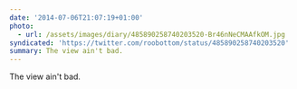 ```yaml
---
date: '2014-07-06T21:07:19+01:00'
photo:
  - url: /assets/images/diary/485890258740203520-Br46nNeCMAAfkOM.jpg
syndicated: 'https://twitter.com/roobottom/status/485890258740203520'
summary: The view ain't bad.
---
```

The view ain't bad. 
